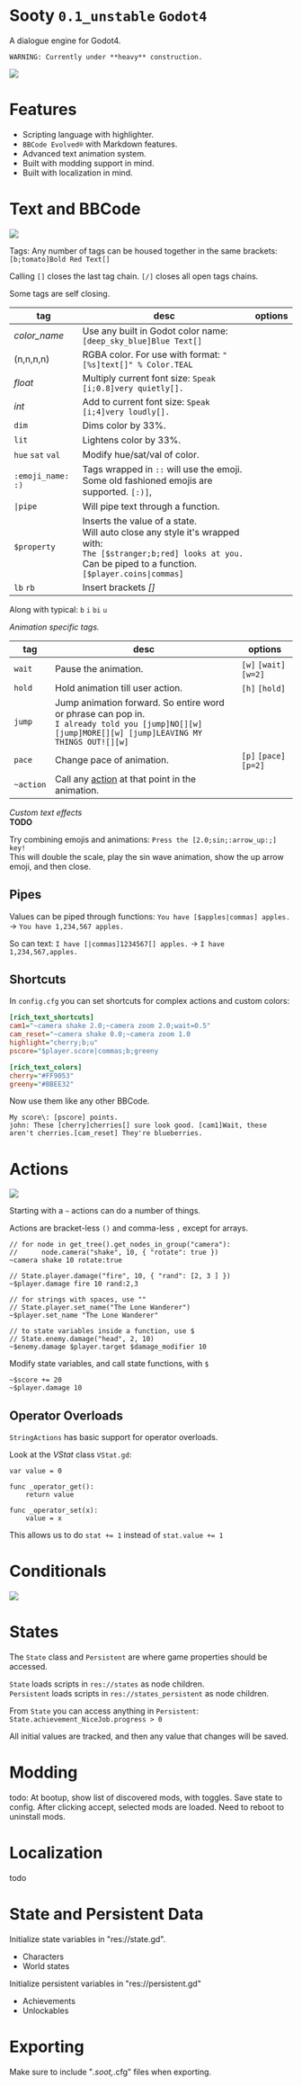 # Sooty `0.1_unstable` `Godot4`
A dialogue engine for Godot4.

`WARNING: Currently under **heavy** construction.`

![](readme/code_preview.png)

# Features
- Scripting language with highlighter.
- `BBCode Evolved®` with Markdown features.
- Advanced text animation system.
- Built with modding support in mind.
- Built with localization in mind.

# Text and BBCode
![](readme/bbcode.png)

Tags:
Any number of tags can be housed together in the same brackets: `[b;tomato]Bold Red Text[]`

Calling `[]` closes the last tag chain. `[/]` closes all open tags chains.

Some tags are self closing.

|tag|desc|options|
|---|----|-------|
|*color_name*|Use any built in Godot color name: `[deep_sky_blue]Blue Text[]` ||
|(n,n,n,n)|RGBA color. For use with format: `"[%s]text[]" % Color.TEAL`||
|*float*|Multiply current font size: `Speak [i;0.8]very quietly[].`||
|*int*|Add to current font size: `Speak [i;4]very loudly[].`||
|`dim`|Dims color by 33%.||
|`lit`|Lightens color by 33%.||
|`hue` `sat` `val`|Modify hue/sat/val of color.||
|`:emoji_name:` `:)`|Tags wrapped in `::` will use the emoji.<br>Some old fashioned emojis are supported. `[:)]`,||
|`\|pipe`|Will pipe text through a function.||
|`$property`|Inserts the value of a state.<br>Will auto close any style it's wrapped with:<br>`The [$stranger;b;red] looks at you.`<br>Can be piped to a function. `[$player.coins\|commas]`||
|`lb` `rb`|Insert brackets *[]*||

Along with typical: `b` `i` `bi` `u`

*Animation specific tags.*

|tag|desc|options|
|---|----|-------|
|`wait`|Pause the animation.|`[w]` `[wait]` `[w=2]`|
|`hold`|Hold animation till user action.|`[h]` `[hold]`|
|`jump`|Jump animation forward. So entire word or phrase can pop in.<br>`I already told you [jump]NO[][w] [jump]MORE[][w] [jump]LEAVING MY THINGS OUT![][w]`
|`pace`|Change pace of animation.|`[p]` `[pace]` `[p=2]`|
|`~action`|Call any [action](#actions) at that point in the animation.||

*Custom text effects*<br>**TODO**

Try combining emojis and animations: `Press the [2.0;sin;:arrow_up:;] key!`<br>
This will double the scale, play the sin wave animation, show the up arrow emoji, and then close.

## Pipes
Values can be piped through functions: `You have [$apples|commas] apples.` -> `You have 1,234,567 apples.`

So can text: `I have [|commas]1234567[] apples.` -> `I have 1,234,567,apples.`


## Shortcuts
In `config.cfg` you can set shortcuts for complex actions and custom colors:

```cfg
[rich_text_shortcuts]
cam1="~camera shake 2.0;~camera zoom 2.0;wait=0.5"
cam_reset="~camera shake 0.0;~camera zoom 1.0
highlight="cherry;b;u"
pscore="$player.score|commas;b;greeny

[rich_text_colors]
cherry="#FF9053"
greeny="#BBEE32"
```

Now use them like any other BBCode.

```
My score\: [pscore] points.
john: These [cherry]cherries[] sure look good. [cam1]Wait, these aren't cherries.[cam_reset] They're blueberries.
```

# Actions
![](readme/actions.png)

Starting with a `~` actions can do a number of things.

Actions are bracket-less `()` and comma-less `,` except for arrays.
```
// for node in get_tree().get_nodes_in_group("camera"):
//		node.camera("shake", 10, { "rotate": true })
~camera shake 10 rotate:true

// State.player.damage("fire", 10, { "rand": [2, 3 ] })
~$player.damage fire 10 rand:2,3

// for strings with spaces, use ""
// State.player.set_name("The Lone Wanderer")
~$player.set_name "The Lone Wanderer"

// to state variables inside a function, use $
// State.enemy.damage("head", 2, 10)
~$enemy.damage $player.target $damage_modifier 10
```

Modify state variables, and call state functions, with `$`
```
~$score += 20
~$player.damage 10
```

## Operator Overloads
`StringActions` has basic support for operator overloads.

Look at the *VStat* class `VStat.gd`:
```
var value = 0

func _operator_get():
	return value

func _operator_set(x):
	value = x
```
This allows us to do `stat += 1` instead of `stat.value += 1`

# Conditionals
![](readme/ifelse.png)

# States
The `State` class and `Persistent` are where game properties should be accessed.

`State` loads scripts in `res://states` as node children.  
`Persistent` loads scripts in `res://states_persistent` as node children.

From `State` you can access anything in `Persistent`: `State.achievement_NiceJob.progress > 0`

All initial values are tracked, and then any value that changes will be saved.

# Modding
todo: At bootup, show list of discovered mods, with toggles. Save state to config.
	After clicking accept, selected mods are loaded.
	Need to reboot to uninstall mods.

# Localization
todo

# State and Persistent Data
Initialize state variables in "res://state.gd".
- Characters
- World states

Initialize persistent variables in "res://persistent.gd"
- Achievements
- Unlockables

# Exporting
Make sure to include "*.soot,*.cfg" files when exporting.
